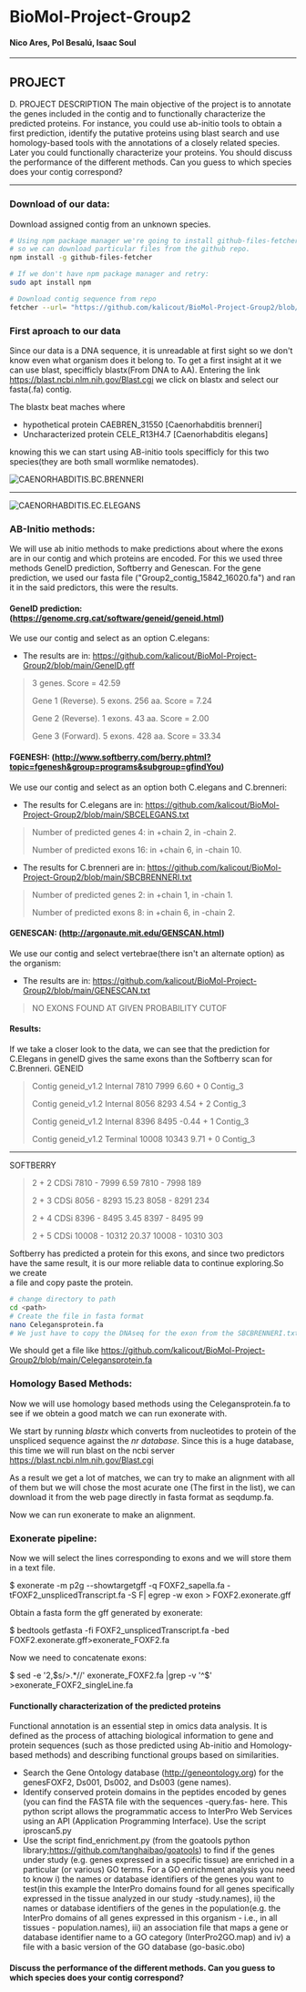 # BioMol-Project-Group2

#### Nico Ares, Pol Besalú, Isaac Soul
------

## PROJECT

D. PROJECT DESCRIPTION
The main objective of the project is to annotate the genes included in the contig and to functionally characterize the predicted proteins. For instance, you could use ab-initio tools to obtain a first prediction, identify the putative proteins using blast search and use homology-based tools with the annotations of a closely related species. Later you could functionally characterize your proteins. You should discuss the performance of the different methods. Can you guess to which species does your contig correspond?

------

### Download of our data:

Download assigned contig from an unknown species.

```bash
# Using npm package manager we're going to install github-files-fetcher
# so we can download particular files from the github repo.
npm install -g github-files-fetcher

# If we don't have npm package manager and retry:
sudo apt install npm

# Download contig sequence from repo
fetcher --url= "https://github.com/kalicout/BioMol-Project-Group2/blob/main/Group2_contig_15842_16020.fa"
```

### First aproach to our data

Since our data is a DNA sequence, it is unreadable at first sight so we don't know even what organism does it belong to. To get a first insight at it we can use blast, specifficly blastx(From DNA to AA). Entering the link https://blast.ncbi.nlm.nih.gov/Blast.cgi we click on blastx and select our fasta(.fa) contig.

The blastx beat maches where 
* hypothetical protein CAEBREN_31550 [Caenorhabditis brenneri]
* Uncharacterized protein CELE_R13H4.7 [Caenorhabditis elegans]

knowing this we can start using AB-initio tools specifficly for this two species(they are both small wormlike nematodes).


![CAENORHABDITIS.B](https://github.com/kalicout/BioMol-Project-Group2/blob/main/CB.jpg)C.BRENNERI

------

![CAENORHABDITIS.E](https://github.com/kalicout/BioMol-Project-Group2/blob/main/CE.jpg)C.ELEGANS


### AB-Initio methods:
  
We will use ab initio methods to make predictions about where the exons are in our contig and which proteins are encoded. For this we used three methods GeneID prediction, Softberry and Genescan. For the gene prediction, we used our fasta file ("Group2_contig_15842_16020.fa") and ran it in the said predictors, this were the results.
  
  #### GeneID  prediction: (https://genome.crg.cat/software/geneid/geneid.html)
   We use our contig and select as an option C.elegans:
   * The results are in: https://github.com/kalicout/BioMol-Project-Group2/blob/main/GeneID.gff
   > 3 genes. Score = 42.59 
   > 
   > Gene 1 (Reverse). 5 exons. 256 aa. Score = 7.24 
   > 
   > Gene 2 (Reverse). 1 exons. 43 aa. Score = 2.00 
   > 
   > Gene 3 (Forward). 5 exons. 428 aa. Score = 33.34 
  #### FGENESH: (http://www.softberry.com/berry.phtml?topic=fgenesh&group=programs&subgroup=gfindYou)
   We use our contig and select as an option both C.elegans and C.brenneri:
   * The results for C.elegans are in: https://github.com/kalicout/BioMol-Project-Group2/blob/main/SBCELEGANS.txt
   > Number of predicted genes 4: in +chain 2, in -chain 2.
   > 
   > Number of predicted exons 16: in +chain 6, in -chain 10.
   * The results for C.brenneri are in: https://github.com/kalicout/BioMol-Project-Group2/blob/main/SBCBRENNERI.txt
   > Number of predicted genes 2: in +chain 1, in -chain 1.
   > 
   > Number of predicted exons 8: in +chain 6, in -chain 2.

  #### GENESCAN: (http://argonaute.mit.edu/GENSCAN.html)
   We use our contig and select vertebrae(there isn't an alternate option) as the organism:
   * The results are in: https://github.com/kalicout/BioMol-Project-Group2/blob/main/GENESCAN.txt
   > NO EXONS FOUND AT GIVEN PROBABILITY CUTOF
  
  #### Results:
  
  If we take a closer look to the data, we can see that the prediction for C.Elegans in geneID gives the same exons than the Softberry scan for C.Brenneri.
  GENEID
  > Contig	geneid_v1.2	Internal	7810	7999	 6.60	+	0	Contig_3
  > 
  > Contig	geneid_v1.2	Internal	8056	8293	 4.54	+	2	Contig_3
  > 
  > Contig	geneid_v1.2	Internal	8396	8495	-0.44	+	1	Contig_3
  > 
  > Contig	geneid_v1.2	Terminal	10008	10343	 9.71	+	0	Contig_3
  > 
------
  SOFTBERRY
  > 2 +    2 CDSi      7810 -      7999    6.59      7810 -      7998    189
  > 
  > 2 +    3 CDSi      8056 -      8293   15.23      8058 -      8291    234
  > 
  > 2 +    4 CDSi      8396 -      8495    3.45      8397 -      8495     99
  > 
  > 2 +    5 CDSi     10008 -     10312   20.37     10008 -     10310    303
  > 
  
  Softberry has predicted a protein for this exons, and since two predictors have the same result, it is our more reliable data to continue exploring.So we create        
  a file and copy paste the protein.
  ```bash
  # change directory to path
  cd <path>
  # Create the file in fasta format
  nano Celegansprotein.fa
  # We just have to copy the DNAseq for the exon from the SBCBRENNERI.txt file and paste in the terminal, then we use ctrl+X to save the file.
  ```
  We should get a file like https://github.com/kalicout/BioMol-Project-Group2/blob/main/Celegansprotein.fa

### Homology Based Methods:

 Now we will use homology based methods using the Celegansprotein.fa to see if we obtein a good match we can run exonerate with.

We start by running *blastx* which converts from nucleotides to protein of the unspliced sequence against the *nr database*. Since this is a huge database, this time we will run blast on the ncbi server https://blast.ncbi.nlm.nih.gov/Blast.cgi

As a result we get a lot of matches, we can try to make an alignment with all of them but we will chose the most acurate one (The first in the list), we can download it from the web page directly in fasta format as seqdump.fa.

Now we can run exonerate to make an alignment.
### Exonerate pipeline:
Now we will select the lines corresponding to exons and we will store them in a text file.

$     exonerate     -m     p2g     --showtargetgff     -q     FOXF2_sapella.fa     -tFOXF2_unsplicedTranscript.fa -S F| egrep -w exon > FOXF2.exonerate.gff

Obtain a fasta form the gff generated by exonerate:

$ bedtools getfasta -fi FOXF2_unsplicedTranscript.fa -bed FOXF2.exonerate.gff>exonerate_FOXF2.fa

Now we need to concatenate exons:

$    sed     -e    '2,$s/>.*//'    exonerate_FOXF2.fa     |grep     -v    '^$'     >exonerate_FOXF2_singleLine.fa



#### Functionally characterization of the predicted proteins

Functional annotation is an essential step in omics data analysis. It is defined as the process of attaching biological information to gene and protein sequences (such as those predicted using Ab-initio and Homology-based methods) and describing functional groups based on similarities.

- Search the Gene Ontology database (http://geneontology.org) for the genesFOXF2, Ds001, Ds002, and Ds003 (gene names).
- Identify conserved protein domains in the peptides encoded by genes (you can find the FASTA file with the sequences -query.fas- here. This python script allows the programmatic access to InterPro Web Services using an API (Application Programming Interface). Use the script  iproscan5.py
- Use   the   script  find_enrichment.py (from the  goatools python library;https://github.com/tanghaibao/goatools) to find if the genes under study (e.g. genes expressed in a specific tissue)  are enriched in a particular (or various) GO terms. For a GO enrichment analysis you need to know i) the names or database identifiers of the genes you want to test(in this example the InterPro domains found for all genes specifically expressed in the tissue analyzed in our study -study.names), ii) the names or database identifiers of the genes in the population(e.g. the InterPro domains of all genes expressed in this organism - i.e., in all tissues - population.names), iii) an association file that maps a gene or database identifier name to a GO category (InterPro2GO.map) and iv) a file with a basic version of the GO database (go-basic.obo)



#### Discuss the performance of the different methods. Can you guess to which species does your contig correspond?

